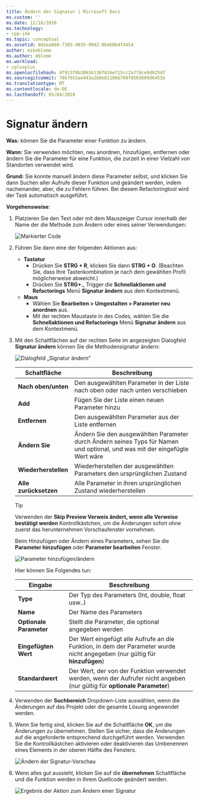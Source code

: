 ```yaml
---
title: Ändern der Signatur | Microsoft Docs
ms.custom: ''
ms.date: 11/16/2016
ms.technology:
- cpp-ide
ms.topic: conceptual
ms.assetid: 8daaa060-7305-4035-99d2-8b460b4f4454
author: mikeblome
ms.author: mblome
ms.workload:
- cplusplus
ms.openlocfilehash: 4f913f0b3065b136f626ef15cc2a77dce8d0254f
ms.sourcegitcommit: 76b7653ae443a2b8eb1186b789f8503609d6453e
ms.translationtype: MT
ms.contentlocale: de-DE
ms.lasthandoff: 05/04/2018
---
```

# <a name="change-signature"></a>Signatur ändern
**Was:** können Sie die Parameter einer Funktion zu ändern.

**Wann:** Sie verwenden möchten, neu anordnen, hinzufügen, entfernen oder ändern Sie die Parameter für eine Funktion, die zurzeit in einer Vielzahl von Standorten verwendet wird.  

**Grund:** Sie konnte manuell ändern diese Parameter selbst, und klicken Sie dann Suchen aller Aufrufe dieser Funktion und geändert werden, indem nacheinander, aber, die zu Fehlern führen.  Bei diesem Refactoringtool wird der Task automatisch ausgeführt.

**Vorgehensweise**:

1. Platzieren Sie den Text oder mit dem Mauszeiger Cursor innerhalb der Name der die Methode zum Ändern oder eines seiner Verwendungen:

   ![Markierter Code](images/changesignature_highlight.png)

1. Führen Sie dann eine der folgenden Aktionen aus:
   * **Tastatur**
     * Drücken Sie **STRG + R**, klicken Sie dann **STRG + O**.  (Beachten Sie, dass Ihre Tastenkombination je nach dem gewählten Profil möglicherweise abweicht.)
     * Drücken Sie **STRG+.**, Trigger die **Schnellaktionen und Refactorings** Menü **Signatur ändern** aus dem Kontextmenü.
   * **Maus**
     * Wählen Sie **Bearbeiten > Umgestalten > Parameter neu anordnen** aus.
     * Mit der rechten Maustaste in des Codes, wählen Sie die **Schnellaktionen und Refactorings** Menü **Signatur ändern** aus dem Kontextmenü.

1. Mit den Schaltflächen auf der rechten Seite im angezeigten Dialogfeld **Signatur ändern** können Sie die Methodensignatur ändern:

   ![Dialogfeld „Signatur ändern“](images/changesignature_dialog.png)

   | Schaltfläche | Beschreibung
   | ------ | ---
   | **Nach oben/unten**    | Den ausgewählten Parameter in der Liste nach oben oder nach unten verschieben
   | **Add**        | Fügen Sie der Liste einen neuen Parameter hinzu
   | **Entfernen**     | Den ausgewählten Parameter aus der Liste entfernen
   | **Ändern Sie**     | Ändern Sie den ausgewählten Parameter durch Ändern seines Typs für Namen und optional, und was mit der eingefügte Wert wäre
   | **Wiederherstellen**     | Wiederherstellen der ausgewählten Parameters den ursprünglichen Zustand
   | **Alle zurücksetzen** | Alle Parameter in ihren ursprünglichen Zustand wiederherstellen

   > [!TIP]
   > Verwenden der **Skip Preview Verweis ändert, wenn alle Verweise bestätigt werden** Kontrollkästchen, um die Änderungen sofort ohne zuerst das herunternehmen Vorschaufenster vornehmen.

   Beim Hinzufügen oder Ändern eines Parameters, sehen Sie die **Parameter hinzufügen** oder **Parameter bearbeiten** Fenster.

   ![Parameter hinzufügen/ändern](images/changesignature_addmodify.png)

   Hier können Sie Folgendes tun:

   | Eingabe | Beschreibung
   | ----- | ---
   | **Type**               | Der Typ des Parameters (Int, double, float usw..)
   | **Name**               | Der Name des Parameters
   | **Optionale Parameter** | Stellt die Parameter, die optional angegeben werden
   | **Eingefügten Wert**     | Der Wert eingefügt alle Aufrufe an die Funktion, in dem der Parameter wurde nicht angegeben (nur gültig für **hinzufügen**)
   | **Standardwert**      | Der Wert, der von der Funktion verwendet werden, wenn der Aufrufer nicht angeben (nur gültig für **optionale Parameter**)

1. Verwenden der **Suchbereich** Dropdown-Liste auswählen, wenn die Änderungen auf das Projekt oder die gesamte Lösung angewendet werden.

1. Wenn Sie fertig sind, klicken Sie auf die Schaltfläche **OK**, um die Änderungen zu übernehmen.  Stellen Sie sicher, dass die Änderungen auf die angeforderte entsprechend durchgeführt werden.  Verwenden Sie die Kontrollkästchen aktivieren oder deaktivieren das Umbenennen eines Elements in der oberen Hälfte des Fensters.

   ![Ändern der Signatur-Vorschau](images/changesignature_preview.png)

1. Wenn alles gut aussieht, klicken Sie auf die **übernehmen** Schaltfläche und die Funktion werden in Ihrem Quellcode geändert werden.

   ![Ergebnis der Aktion zum Ändern einer Signatur](images/changesignature_result.png)